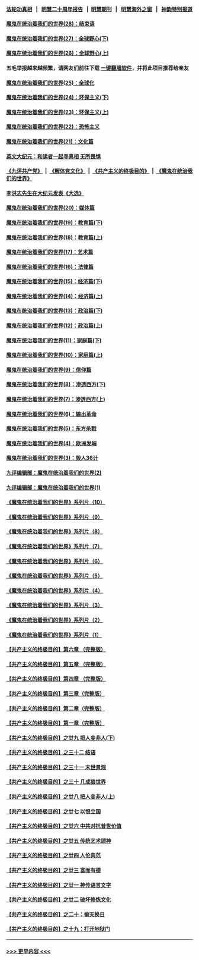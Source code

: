 #### [法轮功真相](https://github.com/gfw-breaker/truth/blob/master/README.md?t=0) &nbsp;&nbsp;|&nbsp;&nbsp; [明慧二十周年报告](https://github.com/gfw-breaker/mh-reports/blob/master/README.md?t=0) &nbsp;&nbsp;|&nbsp;&nbsp;[明慧期刊](https://github.com/gfw-breaker/mh-qikan) &nbsp;&nbsp;|&nbsp;&nbsp; [明慧海外之窗](https://github.com/gfw-breaker/mh-news/blob/master/README.md?t=0) &nbsp;&nbsp;|&nbsp;&nbsp; [神韵特别报道](https://github.com/gfw-breaker/mh-news/blob/master/shenyun.md?t=0)
#### [魔鬼在统治着我们的世界(28)：结束语](../pages/nsc422/n10936246.md?t=07202351) 
#### [魔鬼在统治着我们的世界(27)：全球野心(下)](../pages/nsc422/n10928319.md?t=07202351) 
#### [魔鬼在统治着我们的世界(26)：全球野心(上)](../pages/nsc422/n10900318.md?t=07202351) 
#### 五毛举报越来越频繁，请网友们前往下载 [一键翻墙软件](https://github.com/gfw-breaker/ssr-accounts)，并将此项目推荐给亲友
#### [魔鬼在统治着我们的世界(25)：全球化](../pages/nsc422/n10788205.md?t=07202351) 
#### [魔鬼在统治着我们的世界(24)：环保主义(下)](../pages/nsc422/n10695307.md?t=07202351) 
#### [魔鬼在统治着我们的世界(23)：环保主义(上)](../pages/nsc422/n10688613.md?t=07202351) 
#### [魔鬼在统治着我们的世界(22)：恐怖主义](../pages/nsc422/n10614727.md?t=07202351) 
#### [魔鬼在统治着我们的世界(21)：文化篇](../pages/nsc422/n10597706.md?t=07202351) 
#### [英文大纪元：和读者一起寻真相 无所畏惧](../pages/nsc422/n12542027.md?t=07202351) 
#### [《九评共产党》](https://github.com/begood0513/9ping.md/blob/master/README.md) &nbsp;|&nbsp; [《解体党文化》](../../../../jtdwh.md/blob/master/README.md)  &nbsp;|&nbsp; [《共产主义的终极目的》](../../../../gczydzjmd.md/blob/master/README.md) &nbsp;|&nbsp; [《魔鬼在统治我们的世界》](../../../../mgztzwmdsj.md/blob/master/README.md) 
#### [李洪志先生在大纪元发表《大选》](../pages/nsc422/n12534746.md?t=07202351) 
#### [魔鬼在统治着我们的世界(20)：媒体篇](../pages/nsc422/n10586579.md?t=07202351) 
#### [魔鬼在统治着我们的世界(19)：教育篇(下)](../pages/nsc422/n10564808.md?t=07202351) 
#### [魔鬼在统治着我们的世界(18)：教育篇(上)](../pages/nsc422/n10526970.md?t=07202351) 
#### [魔鬼在统治着我们的世界(17)：艺术篇](../pages/nsc422/n10499093.md?t=07202351) 
#### [魔鬼在统治着我们的世界(16)：法律篇](../pages/nsc422/n10485969.md?t=07202351) 
#### [魔鬼在统治着我们的世界(15)：经济篇(下)](../pages/nsc422/n10469975.md?t=07202351) 
#### [魔鬼在统治着我们的世界(14)：经济篇(上)](../pages/nsc422/n10457370.md?t=07202351) 
#### [魔鬼在统治着我们的世界(13)：政治篇(下)](../pages/nsc422/n10448270.md?t=07202351) 
#### [魔鬼在统治着我们的世界(12)：政治篇(上)](../pages/nsc422/n10444576.md?t=07202351) 
#### [魔鬼在统治着我们的世界(11)：家庭篇(下)](../pages/nsc422/n10440961.md?t=07202351) 
#### [魔鬼在统治着我们的世界(10)：家庭篇(上)](../pages/nsc422/n10435448.md?t=07202351) 
#### [魔鬼在统治着我们的世界(9)：信仰篇](../pages/nsc422/n10432159.md?t=07202351) 
#### [魔鬼在统治着我们的世界(8)：渗透西方(下)](../pages/nsc422/n10429603.md?t=07202351) 
#### [魔鬼在统治着我们的世界(7)：渗透西方(上)](../pages/nsc422/n10426013.md?t=07202351) 
#### [魔鬼在统治着我们的世界(6)：输出革命](../pages/nsc422/n10421536.md?t=07202351) 
#### [魔鬼在统治着我们的世界(5)：东方杀戮](../pages/nsc422/n10417707.md?t=07202351) 
#### [魔鬼在统治着我们的世界(4)：欧洲发端](../pages/nsc422/n10414890.md?t=07202351) 
#### [魔鬼在统治着我们的世界(3)：毁人36计](../pages/nsc422/n10411583.md?t=07202351) 
#### [九评编辑部：魔鬼在统治着我们的世界(2)](../pages/nsc422/n10410036.md?t=07202351) 
#### [九评编辑部：魔鬼在统治着我们的世界(1)](../pages/nsc422/n10406825.md?t=07202351) 
#### [《魔鬼在统治着我们的世界》系列片（10）](../pages/nsc422/n12292670.md?t=07202351) 
#### [《魔鬼在统治着我们的世界》系列片（9）](../pages/nsc422/n12290859.md?t=07202351) 
#### [《魔鬼在统治着我们的世界》系列片（8）](../pages/nsc422/n12287445.md?t=07202351) 
#### [《魔鬼在统治着我们的世界》系列片（7）](../pages/nsc422/n12283425.md?t=07202351) 
#### [《魔鬼在统治着我们的世界》系列片（6）](../pages/nsc422/n12282314.md?t=07202351) 
#### [《魔鬼在统治着我们的世界》系列片（5）](../pages/nsc422/n12281419.md?t=07202351) 
#### [《魔鬼在统治着我们的世界》系列片（4）](../pages/nsc422/n12274024.md?t=07202351) 
#### [《魔鬼在统治着我们的世界》系列片（3）](../pages/nsc422/n12271322.md?t=07202351) 
#### [《魔鬼在统治着我们的世界》系列片（2）](../pages/nsc422/n12269049.md?t=07202351) 
#### [《魔鬼在统治着我们的世界》系列片（1）](../pages/nsc422/n12267575.md?t=07202351) 
#### [【共产主义的终极目的】第六章 （完整版）](../pages/nsc422/n11428913.md?t=07202351) 
#### [【共产主义的终极目的】第五章 （完整版）](../pages/nsc422/n11428912.md?t=07202351) 
#### [【共产主义的终极目的】第四章 （完整版）](../pages/nsc422/n11428907.md?t=07202351) 
#### [【共产主义的终极目的】第三章（完整版）](../pages/nsc422/n11428848.md?t=07202351) 
#### [【共产主义的终极目的】第二章（完整版）](../pages/nsc422/n11428831.md?t=07202351) 
#### [【共产主义的终极目的】第一章（完整版）](../pages/nsc422/n11417651.md?t=07202351) 
#### [【共产主义的终极目的】之廿九 把人变非人(下)](../pages/nsc422/n11344140.md?t=07202351) 
#### [【共产主义的终极目的】之三十二 结语](../pages/nsc422/n11360535.md?t=07202351) 
#### [【共产主义的终极目的】之三十一 末世景观](../pages/nsc422/n11351129.md?t=07202351) 
#### [【共产主义的终极目的】之三十 几成狼世界](../pages/nsc422/n11348280.md?t=07202351) 
#### [【共产主义的终极目的】之廿八 把人变非人(上)](../pages/nsc422/n11340492.md?t=07202351) 
#### [【共产主义的终极目的】之廿七 以恨立国](../pages/nsc422/n11336944.md?t=07202351) 
#### [【共产主义的终极目的】之廿六 中共对抗普世价值](../pages/nsc422/n11324785.md?t=07202351) 
#### [【共产主义的终极目的】之廿五 传统艺术颂神](../pages/nsc422/n11296396.md?t=07202351) 
#### [【共产主义的终极目的】之廿四 人伦典范](../pages/nsc422/n11296397.md?t=07202351) 
#### [【共产主义的终极目的】之廿三 富而有德](../pages/nsc422/n11283598.md?t=07202351) 
#### [【共产主义的终极目的】之廿一 神传语言文字](../pages/nsc422/n11263265.md?t=07202351) 
#### [【共产主义的终极目的】之廿二 破坏修炼文化](../pages/nsc422/n11245728.md?t=07202351) 
#### [【共产主义的终极目的】之二十：偷天换日](../pages/nsc422/n11238846.md?t=07202351) 
#### [【共产主义的终极目的】之十九：打开地狱门](../pages/nsc422/n11206376.md?t=07202351) 

----
#### [ >>> 更早内容 <<< ](../indexes/nsc422-earlier.md)
